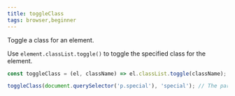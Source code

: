 ```yaml
---
title: toggleClass
tags: browser,beginner
---
```


Toggle a class for an element.

Use `element.classList.toggle()` to toggle the specified class for the element.

```js
const toggleClass = (el, className) => el.classList.toggle(className);
```

```js
toggleClass(document.querySelector('p.special'), 'special'); // The paragraph will not have the 'special' class anymore
```